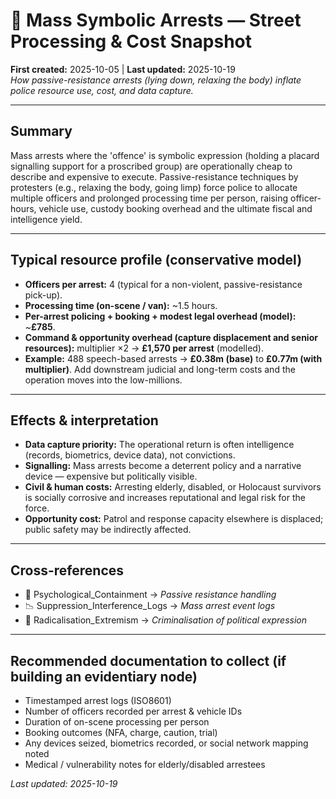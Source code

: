 # 🧾 Mass Symbolic Arrests — Street Processing & Cost Snapshot
**First created:** 2025-10-05 | **Last updated:** 2025-10-19  
*How passive-resistance arrests (lying down, relaxing the body) inflate police resource use, cost, and data capture.*

---

## Summary
Mass arrests where the 'offence' is symbolic expression (holding a placard signalling support for a proscribed group) are operationally cheap to describe and expensive to execute. Passive-resistance techniques by protesters (e.g., relaxing the body, going limp) force police to allocate multiple officers and prolonged processing time per person, raising officer-hours, vehicle use, custody booking overhead and the ultimate fiscal and intelligence yield.

---

## Typical resource profile (conservative model)
- **Officers per arrest:** 4 (typical for a non-violent, passive-resistance pick-up).  
- **Processing time (on-scene / van):** ~1.5 hours.  
- **Per-arrest policing + booking + modest legal overhead (model):** ~**£785**.  
- **Command & opportunity overhead (capture displacement and senior resources):** multiplier ×2 → **£1,570 per arrest** (modelled).  
- **Example:** 488 speech-based arrests → **£0.38m (base)** to **£0.77m (with multiplier)**. Add downstream judicial and long-term costs and the operation moves into the low-millions.

---

## Effects & interpretation
- **Data capture priority:** The operational return is often intelligence (records, biometrics, device data), not convictions.  
- **Signalling:** Mass arrests become a deterrent policy and a narrative device — expensive but politically visible.  
- **Civil & human costs:** Arresting elderly, disabled, or Holocaust survivors is socially corrosive and increases reputational and legal risk for the force.  
- **Opportunity cost:** Patrol and response capacity elsewhere is displaced; public safety may be indirectly affected.

---

## Cross-references
- 🧠 Psychological_Containment → *Passive resistance handling*  
- 📉 Suppression_Interference_Logs → *Mass arrest event logs*  
- 🪬 Radicalisation_Extremism → *Criminalisation of political expression*

---

## Recommended documentation to collect (if building an evidentiary node)
- Timestamped arrest logs (ISO8601)  
- Number of officers recorded per arrest & vehicle IDs  
- Duration of on-scene processing per person  
- Booking outcomes (NFA, charge, caution, trial)  
- Any devices seized, biometrics recorded, or social network mapping noted  
- Medical / vulnerability notes for elderly/disabled arrestees

_Last updated: 2025-10-19_

